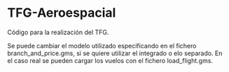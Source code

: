 # TFG-Aeroespacial
Código para la realización del TFG.

Se puede cambiar el modelo utilizado especificando en el fichero branch_and_price.gms, si se quiere utilizar el integrado o elo separado. En el caso real se pueden cargar los vuelos con el fichero load_flight.gms.
